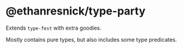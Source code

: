 # @ethanresnick/type-party

Extends `type-fest` with extra goodies.

Mostly contains pure types, but also includes some type predicates.
